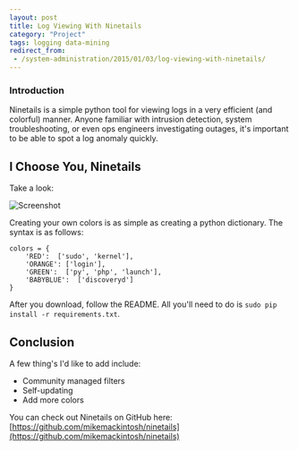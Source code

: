 ```yaml
---
layout: post
title: Log Viewing With Ninetails
category: "Project"
tags: logging data-mining
redirect_from:
 - /system-administration/2015/01/03/log-viewing-with-ninetails/
---
```


### Introduction
Ninetails is a simple python tool for viewing logs in a very efficient (and colorful) manner. Anyone familiar with intrusion detection, system troubleshooting, or even ops engineers investigating outages, it's important to be able to spot a log anomaly quickly. 

## I Choose You, Ninetails
Take a look:

![Screenshot](https://raw.githubusercontent.com/mikemackintosh/ninetails/master/screenshot.png)

Creating your own colors is as simple as creating a python dictionary. The syntax is as follows:

    colors = {
        'RED':  ['sudo', 'kernel'],
        'ORANGE': ['login'],
        'GREEN':  ['py', 'php', 'launch'],
        'BABYBLUE':  ['discoveryd']
    }

After you download, follow the README. All you'll need to do is `sudo pip install -r requirements.txt`.

## Conclusion

A few thing's I'd like to add include:

  - Community managed filters
  - Self-updating
  - Add more colors

You can check out Ninetails on GitHub here: [https://github.com/mikemackintosh/ninetails](https://github.com/mikemackintosh/ninetails)